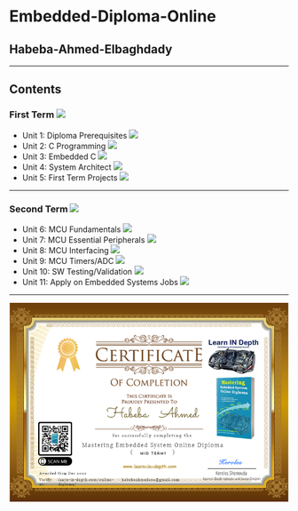 # Embedded-Diploma-Online

## Habeba-Ahmed-Elbaghdady
---------------------------
## Contents

### First Term ![](https://geps.dev/progress/79)

* Unit 1: Diploma Prerequisites ![](https://geps.dev/progress/100)
* Unit 2: C Programming ![](https://geps.dev/progress/94)
* Unit 3: Embedded C ![](https://geps.dev/progress/83)
* Unit 4: System Architect ![](https://geps.dev/progress/100)
* Unit 5: First Term Projects ![](https://geps.dev/progress/100)
--------------------------------
### Second Term ![](https://geps.dev/progress/0)

* Unit 6: MCU Fundamentals ![](https://geps.dev/progress/0)
* Unit 7: MCU Essential Peripherals ![](https://geps.dev/progress/0)
* Unit 8: MCU Interfacing ![](https://geps.dev/progress/0)
* Unit 9: MCU Timers/ADC ![](https://geps.dev/progress/0)
* Unit 10: SW Testing/Validation ![](https://geps.dev/progress/0)
* Unit 11: Apply on Embedded Systems Jobs ![](https://geps.dev/progress/0)
 ------------------------------
![Midterm1-Certificate](/midterm1.png)


